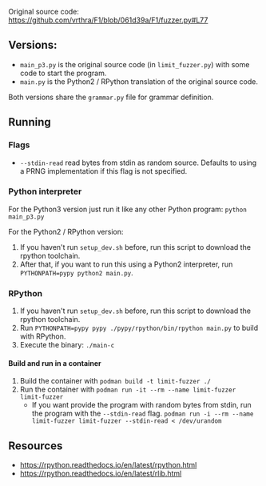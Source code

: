Original source code: https://github.com/vrthra/F1/blob/061d39a/F1/fuzzer.py#L77

## Versions:
* `main_p3.py` is the original source code (in `limit_fuzzer.py`) with some code to start the program.
* `main.py` is the Python2 / RPython translation of the original source code.

Both versions share the `grammar.py` file for grammar definition.

## Running

### Flags
* `--stdin-read` read bytes from stdin as random source. Defaults to using a PRNG implementation if this flag is not specified.

### Python interpreter
For the Python3 version just run it like any other Python program: `python main_p3.py`

For the Python2 / RPython version:
1. If you haven't run `setup_dev.sh` before, run this script to download the rpython toolchain.
2. After that, if you want to run this using a Python2 interpreter, run `PYTHONPATH=pypy python2 main.py`.

### RPython
1. If you haven't run `setup_dev.sh` before, run this script to download the rpython toolchain.
2. Run `PYTHONPATH=pypy pypy ./pypy/rpython/bin/rpython main.py` to build with RPython.
3. Execute the binary: `./main-c`

#### Build and run in a container
1. Build the container with `podman build -t limit-fuzzer ./`
2. Run the container with `podman run -it --rm --name limit-fuzzer limit-fuzzer`
    * If you want provide the program with random bytes from stdin, run the program with the `--stdin-read` flag. `podman run -i --rm --name limit-fuzzer limit-fuzzer --stdin-read < /dev/urandom`

## Resources

* https://rpython.readthedocs.io/en/latest/rpython.html
* https://rpython.readthedocs.io/en/latest/rlib.html
